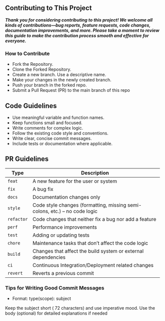 ## Contributing to This Project

***Thank you for considering contributing to this project! We welcome all kinds of contributions—bug reports, feature requests, code changes, documentation improvements, and more.
Please take a moment to review this guide to make the contribution process smooth and effective for everyone.***

### How to Contribute
* Fork the Repository.
* Clone the Forked Repository.
* Create a new branch. Use a descriptive name.
* Make your changes in the newly created branch.
* Push your branch in the forked repo.
* Submit a Pull Request (PR) to the main branch of this repo

## Code Guidelines
* Use meaningful variable and function names.
* Keep functions small and focused.
* Write comments for complex logic.
* Follow the existing code style and conventions.
* Write clear, concise commit messages.
* Include tests or documentation where applicable.

## PR Guidelines
| Type       | Description                                                                |
| ---------- | -------------------------------------------------------------------------- |
| `feat`     | A new feature for the user or system                                       |
| `fix`      | A bug fix                                                                  |
| `docs`     | Documentation changes only                                                 |
| `style`    | Code style changes (formatting, missing semi-colons, etc.) – no code logic |
| `refactor` | Code changes that neither fix a bug nor add a feature                      |
| `perf`     | Performance improvements                                                   |
| `test`     | Adding or updating tests                                                   |
| `chore`    | Maintenance tasks that don’t affect the code logic                         |
| `build`    | Changes that affect the build system or external dependencies              |
| `ci`       | Continuous Integration/Deployment related changes                          |
| `revert`   | Reverts a previous commit                                                  |
 
### Tips for Writing Good Commit Messages
* Format: type(scope): subject

Keep the subject short ( 72 characters) and use imperative mood. Use the body (optional) for detailed explanations if needed
